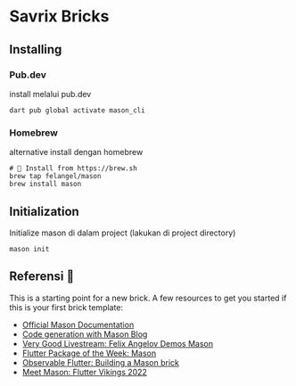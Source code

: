 # Savrix Bricks

## Installing
### Pub.dev
install melalui pub.dev
  ```
  dart pub global activate mason_cli
  ```
### Homebrew
alternative install dengan homebrew
```
# 🍺 Install from https://brew.sh
brew tap felangel/mason
brew install mason
```

## Initialization
Initialize mason di dalam project (lakukan di project directory)
  ```
  mason init
  ```

## Referensi 🚀

This is a starting point for a new brick.
A few resources to get you started if this is your first brick template:

- [Official Mason Documentation][2]
- [Code generation with Mason Blog][3]
- [Very Good Livestream: Felix Angelov Demos Mason][4]
- [Flutter Package of the Week: Mason][5]
- [Observable Flutter: Building a Mason brick][6]
- [Meet Mason: Flutter Vikings 2022][7]

[1]: https://github.com/felangel/mason
[2]: https://docs.brickhub.dev
[3]: https://verygood.ventures/blog/code-generation-with-mason
[4]: https://youtu.be/G4PTjA6tpTU
[5]: https://youtu.be/qjA0JFiPMnQ
[6]: https://youtu.be/o8B1EfcUisw
[7]: https://youtu.be/LXhgiF5HiQg